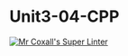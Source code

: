 # Unit3-04-CPP
[![Mr Coxall's Super Linter](https://github.com/ICS3U-Programming-PeterS/Unit3-04-CPP/workflows/Mr%20Coxall's%20Super%20Linter/badge.svg)](https://github.com/ICS3U-Programming-PeterS/Unit3-04-CPP/actions/)
